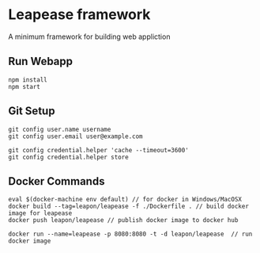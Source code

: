 Leapease framework
==================

A minimum framework for building web appliction


Run Webapp
----------

```
npm install 
npm start
```


Git Setup
---------
```
git config user.name username
git config user.email user@example.com

git config credential.helper 'cache --timeout=3600'
git config credential.helper store
```


Docker Commands
---------------
```
eval $(docker-machine env default) // for docker in Windows/MacOSX
docker build --tag=leapon/leapease -f ./Dockerfile . // build docker image for leapease
docker push leapon/leapease // publish docker image to docker hub

docker run --name=leapease -p 8080:8080 -t -d leapon/leapease  // run docker image
```
